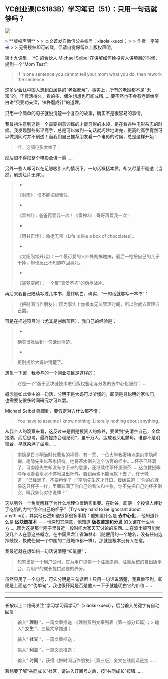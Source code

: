 ## YC创业课(CS183B）学习笔记（51）：只用一句话就够吗？
 ![](http://mmbiz.qpic.cn/mmbiz/BDcu2rMySicpDY3vEBuDD2vNIdGpN2H2P1ymhpDIHPQvxF71b0yPib0ia3Ra5EDpEfyVRp0hlXZuKDwKMzAGiaicr7g/640?wx_fmt=jpeg&wxfrom=5)
<head><meta http-equiv="Content-Type" content="text/html; charset=utf-8"></head>
> **版权声明**
> 
> 本文首发自微信公共帐号：xiaolai-xuexi；
> 
> 作者：李笑来
> 
> 无需授权即可转载，但请自觉保留以上版权声明。

第十九课里， YC 的合伙人 Michael Seibel 在讲解如何给投资人讲项目的时候，提到一个“Mom Test”:

> If in one sentence you cannot tell your mom what you do, then rework the sentence.

这多少会让中国人想到白居易的“老妪都解”。事实上，所有的老妪都不是“无知”的，毕竟活得久，看的多，偶尔想想也可能成精……要不然也不会有老妪给李白讲“只要功夫深，铁杵磨成针”的道理。

只用一个简单的句子就说清楚一个复杂的故事，确实不是很容易的事情。

我最初注意到这是一个需要刻意训练的才能习得的本领，是在看各种电影杂志的时候。我发现那些影评高手，总是可以做到一句话就巧妙地讲完，更高的高手竟然可以做到同时并不剧透！而我们自己推荐朋友看一个电影的时候，总是这样开始：

> 哇，这部电影太棒了！

然后恨不得把整个电影全讲一遍……

另外一些人却可以在足够吸引人的情况下，一句话概括本质，却又尽量不剧透（当然，剧透烂片无罪）。

> - 
> 
> 《剑雨》：恨不能把根留住。
> 
> - 
> 
> 《雷神1》：爸爸再爱我一次！《雷神2》：哥哥再爱我一次！
> 
> - 
> 
> 《阿甘正传》：命运无常（Life is like a box of chocolates）。
> 
> - 
> 
> 《太阳照常升起》：一个最可爱的人四处胡搞瞎搞，最后一枪把自己的儿子干掉，却也反正不知道咋回事儿。
> 
> - 
> 
> 《盗梦空间》：一个反“真爱不朽”的伪枪战片。

再后来我自己陆续写过几本书，最终明白，确实，“一句话就够写一本书”：

> 《把时间当作朋友》：因为事实上你根本无法管理时间，所以你就去管理自己罢。

可是在描述项目时（尤其是创新项目），我自己的经验是：

> - 
> 
> 确实很难做到一句话说清楚。
> 
> - 
> 
> 更别提给大妈讲清楚了。

想象一下罢，我参与的一个创业项目是这样的：

> 它是一个“基于区块链技术进行版权鉴定与分发的去中心化服务”……

概念量如此集中的一句话，分明不是大妈可以听懂的，即便是最聪明的家伙们， 也需要花很多时间研究才可以罢。

Michael Seibel 强调到，要假定对方什么都不懂：

> You have to assume I know nothing. Literally nothing about anything.

从我个人的观察来看，这反过来是倒是投资人的修养，要做到“先清空自己，全盘接纳，而后思考，最终提炼合理结论”，虽千万人，达成者凤毛麟角。谁都不是明镜台，早就染满了尘埃……

> 南隐是日本明治时代著名的禅师。有一天，一位大学教授特地来向南隐问禅，南隐先生以茶水招待。他将茶水倒入这个访客的杯中……杯子已经满了，可南隐先生却没有停下来的意思，还继续往茶杯里倒茶……这位教授眼睁睁地看着茶水不停地溢出杯外，直到再也不能沉默下去了，终于喊道：“已经满了，不要再倒了！”南隐先生这才开口，缓缓说道：“你的心就像这只杯子一样，里面装满了你自己的看法和主张，你不先把自己的杯子倒空，叫我如何对你说禅？”

这从另外一个角度解释了为什么地理位置确实重要。在硅谷，即便一个投资人使劲了吃奶的力气“倒空自己的杯子”（Try very hard to be ignorant about anything），其实他已然知道很多很多事情：他知道什么是 **去中心化** ，他知道什么是 **区块链技术** ——也深知其深意，他知道 **版权鉴定和分发** 的关键在什么地方……因为这是那个圈子里最近一段时间大家天天讨论的东西……在波士顿可能就没几个人在意这些概念，在中国黑龙江省海林市（随便用的一个地名，没有任何选择歧视，换成任何一个中国的二线城市都一样），那就是根本没有人在意。

我最近就在想如何一句话说清楚“知笔墨”：

> 知笔墨是一个用户公司，它为用户提供一个注重原创、注重系统的自出版平台，为用户的成长提供必要的养分。

虽然只用了一个句号，可它分明是三句话麽！只用一句话说清楚，我真做不到。即便是上面这个“伪单句”，我也很怀疑是否是他人一下子就能明白它的价值……

* * *



* * *

长按以上二维码关注“学习学习再学习”（xiaolai-xuexi），后台输入关键字有自动回复：

> 输入“ **理财** ”，一篇文章推送：《理财系列文章列表（第一部分15篇）；> 输入“ **女生** ”，三篇文章推送；
> 
> 输入“ **社交** ”，一篇文章推送；
> 
> 输入“ **利息** ”，一篇文章推送；
> 
> 输入“ **时间** ”，获得《把时间当作朋友》（第三版）全文在线阅读链接……

若想要了解“共同成长”社区，请进入订阅号之后，按“共同成长”按钮……




